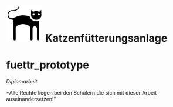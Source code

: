 # ![Logo](https://github.com/Katzenfuetterungsanlage/fuettr_prototype/blob/master/Logo.png) Katzenfütterungsanlage
# fuettr_prototype
*Diplomarbeit*

*Alle Rechte liegen bei den Schülern die sich mit dieser Arbeit auseinandersetzen!"

